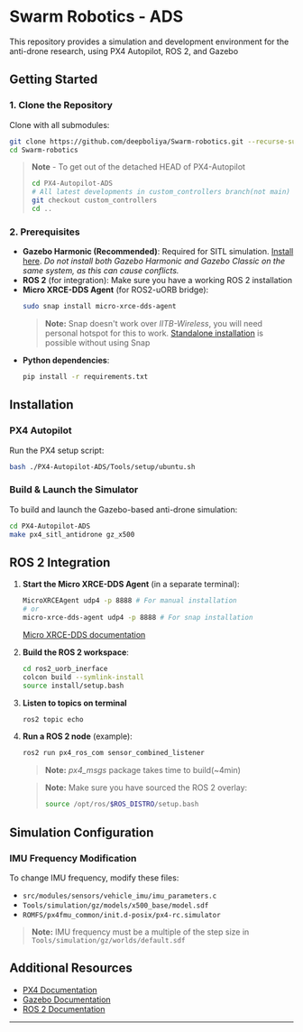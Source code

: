 # Swarm Robotics - ADS

This repository provides a simulation and development environment for the anti-drone research, using PX4 Autopilot, ROS 2, and Gazebo

## Getting Started

### 1. Clone the Repository
Clone with all submodules:
```bash
git clone https://github.com/deepboliya/Swarm-robotics.git --recurse-submodules
cd Swarm-robotics
```
>**Note** - To get out of the detached HEAD of PX4-Autopilot
>```bash
>cd PX4-Autopilot-ADS
># All latest developments in custom_controllers branch(not main)
>git checkout custom_controllers
>cd ..
>```

### 2. Prerequisites
<!-- - **PX4 Autopilot dependencies**: See [PX4 Dev Guide](https://docs.px4.io/main/en/dev_setup/dev_env_linux_ubuntu.html) -->
- **Gazebo Harmonic (Recommended)**: Required for SITL simulation. [Install here](https://gazebosim.org/docs/harmonic/install_ubuntu). _Do not install both Gazebo Harmonic and Gazebo Classic on the same system, as this can cause conflicts._
- **ROS 2** (for integration): Make sure you have a working ROS 2 installation
- **Micro XRCE-DDS Agent** (for ROS2-uORB bridge):
  ```bash
  sudo snap install micro-xrce-dds-agent
  ```
  > **Note:** Snap doesn't work over _IITB-Wireless_, you will need personal hotspot for this to work. [Standalone installation](https://micro-xrce-dds.docs.eprosima.com/en/latest/installation.html) is possible without using Snap
- **Python dependencies**:
  ```bash
  pip install -r requirements.txt
  ```

## Installation

### PX4 Autopilot
Run the PX4 setup script:
```bash
bash ./PX4-Autopilot-ADS/Tools/setup/ubuntu.sh
```

### Build & Launch the Simulator
To build and launch the Gazebo-based anti-drone simulation:
```bash
cd PX4-Autopilot-ADS
make px4_sitl_antidrone gz_x500
```

## ROS 2 Integration

1. **Start the Micro XRCE-DDS Agent** (in a separate terminal):
   ```bash
   MicroXRCEAgent udp4 -p 8888 # For manual installation
   # or
   micro-xrce-dds-agent udp4 -p 8888 # For snap installation
   ```
   [Micro XRCE-DDS documentation](https://micro-xrce-dds.docs.eprosima.com/en/latest/introduction.html)

2. **Build the ROS 2 workspace**:
   ```bash
   cd ros2_uorb_inerface
   colcon build --symlink-install
   source install/setup.bash
   ```
3. **Listen to topics on terminal**
   ```bash
   ros2 topic echo 
   ```
3. **Run a ROS 2 node** (example):
   ```bash
   ros2 run px4_ros_com sensor_combined_listener
   ```
   > **Note:** _px4_msgs_ package takes time to build(~4min)

   > **Note:** Make sure you have sourced the ROS 2 overlay:
   > ```bash
   > source /opt/ros/$ROS_DISTRO/setup.bash
   > ```
## Simulation Configuration

### IMU Frequency Modification
To change IMU frequency, modify these files:
- `src/modules/sensors/vehicle_imu/imu_parameters.c`
- `Tools/simulation/gz/models/x500_base/model.sdf`
- `ROMFS/px4fmu_common/init.d-posix/px4-rc.simulator`

> **Note:** IMU frequency must be a multiple of the step size in `Tools/simulation/gz/worlds/default.sdf`
## Additional Resources
- [PX4 Documentation](https://docs.px4.io/)
- [Gazebo Documentation](https://gazebosim.org/)
- [ROS 2 Documentation](https://docs.ros.org/)

---



